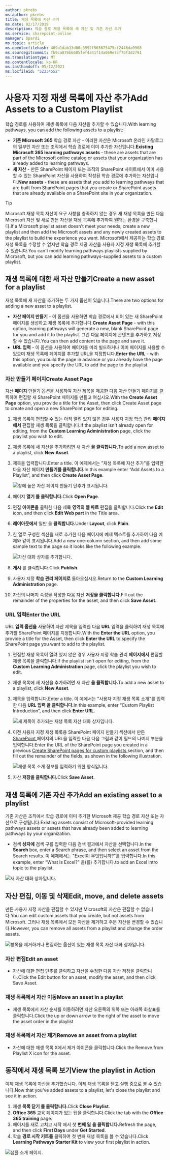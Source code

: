 ```yaml
---
author: pkrebs
ms.author: pkrebs
title: 재생 목록에 자산 추가
ms.date: 02/17/2019
description: 학습 경로 재생 목록에 새 자산 및 기존 자산 추가
ms.service: sharepoint-online
manager: bpardi
ms.topic: article
ms.openlocfilehash: 409a1dab13d00c3592f565675475cf2446da9908
ms.sourcegitcommit: fb9ca876b6605fef4a41f14a069e7cf7bf3d2791
ms.translationtype: MT
ms.contentlocale: ko-KR
ms.lasthandoff: 05/12/2021
ms.locfileid: "52334552"
---
```

# <a name="add-assets-to-a-custom-playlist"></a><span data-ttu-id="3b958-103">사용자 지정 재생 목록에 자산 추가</span><span class="sxs-lookup"><span data-stu-id="3b958-103">Add Assets to a Custom Playlist</span></span>

<span data-ttu-id="3b958-104">학습 경로를 사용하여 재생 목록에 다음 자산을 추가할 수 있습니다.</span><span class="sxs-lookup"><span data-stu-id="3b958-104">With learning pathways, you can add the following assets to a playlist:</span></span>

- <span data-ttu-id="3b958-105">**기존 Microsoft 365** 학습 경로 자산 - 이러한 자산은 Microsoft 온라인 카탈로그의 일부인 자산 또는 조직에서 학습 경로에 이미 추가한 자산입니다.</span><span class="sxs-lookup"><span data-stu-id="3b958-105">**Existing Microsoft 365 learning pathways assets** - these are assets that are part of the Microsoft online catalog or assets that your organization has already added to learning pathways.</span></span>
- <span data-ttu-id="3b958-106">**새 자산** - 만든 SharePoint 페이지 또는 조직의 SharePoint 사이트에서 이미 사용할 수 있는 SharePoint 자산을 사용하여 작성된 학습 경로에 추가하는 자산입니다.</span><span class="sxs-lookup"><span data-stu-id="3b958-106">**New assets** - these are assets that you add to learning pathways that are built from SharePoint pages that you create or SharePoint assets that are already available on a SharePoint site in your organization.</span></span> 

> [!TIP]
> <span data-ttu-id="3b958-107">Microsoft 재생 목록 자산이 요구 사항을 충족하지 않는 경우 새 재생 목록을 만든 다음 Microsoft 자산 및 새로 만든 자산을 재생 목록에 추가하여 원하는 환경을 구축합니다.</span><span class="sxs-lookup"><span data-stu-id="3b958-107">If a Microsoft playlist asset doesn't meet your needs, create a new playlist and then add the Microsoft assets and any newly created assets to the playlist to build the experience you want.</span></span> <span data-ttu-id="3b958-108">Microsoft에서 제공하는 학습 경로 재생 목록을 수정할 수 없지만 학습 경로 제공 자산을 사용자 지정 재생 목록에 추가할 수 있습니다.</span><span class="sxs-lookup"><span data-stu-id="3b958-108">You can't modify learning pathways playlists supplied by Microsoft, but you can add learning pathways-supplied assets to a custom playlist.</span></span>   

## <a name="create-a-new-asset-for-a-playlist"></a><span data-ttu-id="3b958-109">재생 목록에 대한 새 자산 만들기</span><span class="sxs-lookup"><span data-stu-id="3b958-109">Create a new asset for a playlist</span></span>

<span data-ttu-id="3b958-110">재생 목록에 새 자산을 추가하는 두 가지 옵션이 있습니다.</span><span class="sxs-lookup"><span data-stu-id="3b958-110">There are two options for adding a new asset to a playlist.</span></span>

- <span data-ttu-id="3b958-111">**자산 페이지 만들기** - 이 옵션을 사용하면 학습 경로에서 비어 있는 새 SharePoint 페이지를 생성하고 재생 목록에 추가합니다.</span><span class="sxs-lookup"><span data-stu-id="3b958-111">**Create Asset Page** - with this option, learning pathways will generate a new,  blank SharePoint page for you and add it to the playlist.</span></span> <span data-ttu-id="3b958-112">그런 다음 페이지에 콘텐츠를 추가하고 저장할 수 있습니다.</span><span class="sxs-lookup"><span data-stu-id="3b958-112">You can then add content to the page and save it.</span></span>  
- <span data-ttu-id="3b958-113">**URL 입력** - 이 옵션을 사용하여 페이지를 미리 빌드하거나 이미 페이지를 사용할 수 있으며 재생 목록에 페이지를 추가할 URL을 지정합니다.</span><span class="sxs-lookup"><span data-stu-id="3b958-113">**Enter the URL** - with this option, you build the page in advance or you already have the page available and you specify the URL to add the page to the playlist.</span></span>

### <a name="create-asset-page"></a><span data-ttu-id="3b958-114">자산 만들기 페이지</span><span class="sxs-lookup"><span data-stu-id="3b958-114">Create Asset Page</span></span> 
<span data-ttu-id="3b958-115">자산 **페이지** 만들기 옵션을 사용하여 자산 제목을 제공한 다음 자산 만들기 페이지를 클릭하여 편집할 새 SharePoint 페이지를 만들고 여십시오.</span><span class="sxs-lookup"><span data-stu-id="3b958-115">With the **Create Asset Page** option, you provide a title for the Asset, then click Create Asset page to create and open a new SharePoint page for editing.</span></span> 

1.  <span data-ttu-id="3b958-116">재생 목록이 편집할 수 있는 아직 열려 있지 않은 경우 사용자 지정 학습 관리 **페이지에서** 편집할 재생 목록을 클릭합니다.</span><span class="sxs-lookup"><span data-stu-id="3b958-116">If the playlist isn't already open for editing, from the **Custom Learning Administration** page, click the playlist you wish to edit.</span></span> 
2. <span data-ttu-id="3b958-117">재생 목록에 새 자산을 추가하려면 새 자산 **을 클릭합니다.**</span><span class="sxs-lookup"><span data-stu-id="3b958-117">To add a new asset to a playlist, click **New Asset**.</span></span> 
3. <span data-ttu-id="3b958-118">제목을 입력합니다.</span><span class="sxs-lookup"><span data-stu-id="3b958-118">Enter a title.</span></span> <span data-ttu-id="3b958-119">이 예제에서는 "재생 목록에 자산 추가"를 입력한 다음 자산 페이지 **만들기를 클릭합니다.**</span><span class="sxs-lookup"><span data-stu-id="3b958-119">In this example enter “Add Assets to a Playlist”, and then click **Create Asset Page**.</span></span>

   ![창에 높은 자산 페이지 만들기 단추가 표시됩니다.](media/cg-addassetcreatenewpage.png)

4. <span data-ttu-id="3b958-121">페이지 **열기 를 클릭합니다.**</span><span class="sxs-lookup"><span data-stu-id="3b958-121">Click **Open Page**.</span></span>
5. <span data-ttu-id="3b958-122">편집 **아이콘을** 클릭한 다음 제목 **영역의 웹 파트** 편집을 클릭합니다.</span><span class="sxs-lookup"><span data-stu-id="3b958-122">Click the **Edit** icon, and then click **Edit Web part** in the Title area.</span></span>
6. <span data-ttu-id="3b958-123">**레이아웃에서** 일반 을 **클릭합니다.**</span><span class="sxs-lookup"><span data-stu-id="3b958-123">Under **Layout**, click **Plain**.</span></span> 
7. <span data-ttu-id="3b958-124">한 열로 구성한 섹션을 새로 추가한 다음 페이지에 예제 텍스트를 추가하여 다음 예제와 같이 표시됩니다.</span><span class="sxs-lookup"><span data-stu-id="3b958-124">Add a new one-column section, and then add some sample text to the page so it looks like the following example.</span></span> 

   ![자산 대화 상자를 추가합니다.](media/cg-addassetcreatenewpageedit.png)

7. <span data-ttu-id="3b958-126">**게시** 를 클릭합니다.</span><span class="sxs-lookup"><span data-stu-id="3b958-126">Click **Publish**.</span></span>
8. <span data-ttu-id="3b958-127">사용자 지정 **학습 관리 페이지로** 돌아오십시오.</span><span class="sxs-lookup"><span data-stu-id="3b958-127">Return to the **Custom Learning Administration** page.</span></span> 
9. <span data-ttu-id="3b958-128">자산의 나머지 속성을 작성한 다음 자산 **저장을 클릭합니다.**</span><span class="sxs-lookup"><span data-stu-id="3b958-128">Fill out the remainder of the properties for the asset, and then click **Save Asset.**</span></span>

### <a name="enter-the-url"></a><span data-ttu-id="3b958-129">URL 입력</span><span class="sxs-lookup"><span data-stu-id="3b958-129">Enter the URL</span></span>
<span data-ttu-id="3b958-130">URL **입력 옵션을** 사용하여 자산 제목을 입력한 다음 **URL** 입력을 클릭하여 재생 목록에 추가할 SharePoint 페이지를 지정합니다.</span><span class="sxs-lookup"><span data-stu-id="3b958-130">With the **Enter the URL** option, you provide a title for the Asset, then click **Enter the URL** to specify the SharePoint page you want to add to the playlist.</span></span> 

1.  <span data-ttu-id="3b958-131">편집할 재생 목록이 열려 있지 않은 경우 사용자 지정 학습 관리 **페이지에서** 편집할 재생 목록을 클릭합니다.</span><span class="sxs-lookup"><span data-stu-id="3b958-131">If the playlist isn't open for editing, from the **Custom Learning Administration** page, click the playlist you wish to edit.</span></span> 
2. <span data-ttu-id="3b958-132">재생 목록에 새 자산을 추가하려면 새 자산 **을 클릭합니다.**</span><span class="sxs-lookup"><span data-stu-id="3b958-132">To add a new asset to a playlist, click **New Asset**.</span></span> 
3. <span data-ttu-id="3b958-133">제목을 입력합니다.</span><span class="sxs-lookup"><span data-stu-id="3b958-133">Enter a title.</span></span> <span data-ttu-id="3b958-134">이 예에서는 "사용자 지정 재생 목록 소개"를 입력한 다음 **URL 입력 을 클릭합니다.**</span><span class="sxs-lookup"><span data-stu-id="3b958-134">In this example, enter “Custom Playlist Introduction”, and then click **Enter URL**.</span></span> 

   ![새 제목이 추가되는 재생 목록 자산 대화 상자입니다.](media/cg-newplaylistasseturl.png)

4. <span data-ttu-id="3b958-136">이전 사용자 지정 재생 목록용 SharePoint 페이지 만들기 섹션에서 만든 [SharePoint ](custom_createnewpage.md) 페이지의 URL을 입력한 다음 다음 그림과 같이 필드의 나머지 부분을 입력합니다.</span><span class="sxs-lookup"><span data-stu-id="3b958-136">Enter the URL of the SharePoint page you created in a previous [Create SharePoint pages for custom playlists ](custom_createnewpage.md) section, and then fill out the remainder of the fields, as shown in the following illustration.</span></span>

   ![재생 목록 소개 정보를 입력하기 위한 양식입니다.](media/cg-newplaylistassetdetails.png)

5. <span data-ttu-id="3b958-138">자산 **저장을 클릭합니다.**</span><span class="sxs-lookup"><span data-stu-id="3b958-138">Click **Save Asset**.</span></span> 

## <a name="add-an-existing-asset-to-a-playlist"></a><span data-ttu-id="3b958-139">재생 목록에 기존 자산 추가</span><span class="sxs-lookup"><span data-stu-id="3b958-139">Add an existing asset to a playlist</span></span>

<span data-ttu-id="3b958-140">기존 자산은 조직에서 학습 경로에 이미 추가한 Microsoft 제공 학습 경로 자산 또는 자산으로 구성됩니다.</span><span class="sxs-lookup"><span data-stu-id="3b958-140">Existing assets consist of Microsoft-provided learning pathways assets or assets that have already been added to learning pathways by your organization.</span></span> 

- <span data-ttu-id="3b958-141">검색 **상자에** 검색 구를 입력한 다음 검색 결과에서 자산을 선택합니다.</span><span class="sxs-lookup"><span data-stu-id="3b958-141">In the **Search** box, enter a Search phrase, and then select an asset from the Search results.</span></span> <span data-ttu-id="3b958-142">이 예제에서는 "Excel이 무엇입니까?"를 입력합니다.</span><span class="sxs-lookup"><span data-stu-id="3b958-142">In this example, enter “What is Excel?”</span></span> <span data-ttu-id="3b958-143">을(를) 추가합니다.</span><span class="sxs-lookup"><span data-stu-id="3b958-143">to add an Excel intro topic to the playlist.</span></span>

![새 자산 대화 상자입니다.](media/cg-existplaylistassetsearch.png)

## <a name="edit-move-and-delete-assets"></a><span data-ttu-id="3b958-145">자산 편집, 이동 및 삭제</span><span class="sxs-lookup"><span data-stu-id="3b958-145">Edit, move, and delete assets</span></span>
<span data-ttu-id="3b958-146">만든 사용자 지정 자산을 편집할 수 있지만 Microsoft의 자산은 편집할 수 없습니다.</span><span class="sxs-lookup"><span data-stu-id="3b958-146">You can edit custom assets that you create, but not assets from Microsoft.</span></span> <span data-ttu-id="3b958-147">그러나 재생 목록에서 모든 자산을 제거하고 주문 자산을 변경할 수 있습니다.</span><span class="sxs-lookup"><span data-stu-id="3b958-147">However, you can remove all assets from a playlist and change the order assets.</span></span> 

![항목을 제거하거나 편집하는 옵션이 있는 재생 목록 자산 대화 상자입니다.](media/cg-playlistassetedit.png)

### <a name="edit-an-asset"></a><span data-ttu-id="3b958-149">자산 편집</span><span class="sxs-lookup"><span data-stu-id="3b958-149">Edit an asset</span></span>
- <span data-ttu-id="3b958-150">자산에 대한 편집 단추를 클릭하고 자산을 수정한 다음 자산 저장을 클릭합니다.</span><span class="sxs-lookup"><span data-stu-id="3b958-150">Click the Edit button for an asset, modify the asset, and then click Save Asset.</span></span> 

### <a name="move-an-asset-in-a-playlist"></a><span data-ttu-id="3b958-151">재생 목록에서 자산 이동</span><span class="sxs-lookup"><span data-stu-id="3b958-151">Move an asset in a playlist</span></span>
- <span data-ttu-id="3b958-152">재생 목록에서 자산 순서를 이동하려면 자산 오른쪽의 위쪽 또는 아래쪽 화살표를 클릭합니다.</span><span class="sxs-lookup"><span data-stu-id="3b958-152">Click the up or down arrow to the right of the asset to move the asset order in the playlist</span></span>

### <a name="remove-an-asset-from-a-playlist"></a><span data-ttu-id="3b958-153">재생 목록에서 자산 제거</span><span class="sxs-lookup"><span data-stu-id="3b958-153">Remove an asset from a playlist</span></span>
- <span data-ttu-id="3b958-154">자산에 대한 재생 목록 X에서 제거 아이콘을 클릭합니다.</span><span class="sxs-lookup"><span data-stu-id="3b958-154">Click the Remove from Playlist X icon for the asset.</span></span> 

## <a name="view-the-playlist-in-action"></a><span data-ttu-id="3b958-155">동작에서 재생 목록 보기</span><span class="sxs-lookup"><span data-stu-id="3b958-155">View the playlist in Action</span></span>
<span data-ttu-id="3b958-156">이제 재생 목록에 자산을 추가했습니다. 이제 재생 목록을 닫고 실행 중으로 볼 수 있습니다.</span><span class="sxs-lookup"><span data-stu-id="3b958-156">Now that you've added assets to a playlist, let's close the playlist and see it in action.</span></span> 

1. <span data-ttu-id="3b958-157">재생 **목록 닫기 를 클릭합니다.**</span><span class="sxs-lookup"><span data-stu-id="3b958-157">Click **Close Playlist**.</span></span>
2. <span data-ttu-id="3b958-158">**Office 365** 교육 페이지가 있는 탭을 클릭합니다.</span><span class="sxs-lookup"><span data-stu-id="3b958-158">Click the tab with the **Office 365 training** page.</span></span>
3. <span data-ttu-id="3b958-159">페이지를 새로 고치고 시작 에서 첫 **번째 일** **을 클릭합니다.**</span><span class="sxs-lookup"><span data-stu-id="3b958-159">Refresh the page, and then click **First Days** under **Get Started**.</span></span>
4. <span data-ttu-id="3b958-160">학습 **경로 시작 키트를** 클릭하여 첫 번째 재생 목록을 볼 수 있습니다.</span><span class="sxs-lookup"><span data-stu-id="3b958-160">Click **Learning Pathways Starter Kit** to view your first playlist in action.</span></span> 

![샘플 소개 페이지.](media/cg-addassetcheckwork.png)
